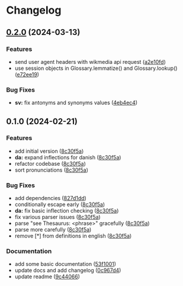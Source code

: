 # Changelog

## [0.2.0](https://github.com/jolars/wikiglot/compare/v0.1.0...v0.2.0) (2024-03-13)


### Features

* send user agent headers with wikmedia api request ([a2e10fd](https://github.com/jolars/wikiglot/commit/a2e10fd83a8e239fd7b2780728f61b209aa0547a))
* use session objects in Glossary.lemmatize() and Glossary.lookup() ([e72ee19](https://github.com/jolars/wikiglot/commit/e72ee193d2359560dfdaff5ab7113fc6fcdd2f68))


### Bug Fixes

* **sv:** fix antonyms and synonyms values ([4eb4ec4](https://github.com/jolars/wikiglot/commit/4eb4ec41a086834f0c8ff26fa21f1bfd0400b391))

## 0.1.0 (2024-02-21)


### Features

* add initial version ([8c30f5a](https://github.com/jolars/wikiglot/commit/8c30f5aedb7f0cfc67eb03040b2596dbd482570e))
* **da:** expand inflections for danish ([8c30f5a](https://github.com/jolars/wikiglot/commit/8c30f5aedb7f0cfc67eb03040b2596dbd482570e))
* refactor codebase ([8c30f5a](https://github.com/jolars/wikiglot/commit/8c30f5aedb7f0cfc67eb03040b2596dbd482570e))
* sort pronunciations ([8c30f5a](https://github.com/jolars/wikiglot/commit/8c30f5aedb7f0cfc67eb03040b2596dbd482570e))


### Bug Fixes

* add dependencies ([827d1dd](https://github.com/jolars/wikiglot/commit/827d1dde5e040bb1df4ec22e89377eaccd15b6c0))
* conditionally escape early ([8c30f5a](https://github.com/jolars/wikiglot/commit/8c30f5aedb7f0cfc67eb03040b2596dbd482570e))
* **da:** fix basic inflection checking ([8c30f5a](https://github.com/jolars/wikiglot/commit/8c30f5aedb7f0cfc67eb03040b2596dbd482570e))
* fix various parser issues ([8c30f5a](https://github.com/jolars/wikiglot/commit/8c30f5aedb7f0cfc67eb03040b2596dbd482570e))
* parse "see Thesaurus: &lt;phrase&gt;" gracefully ([8c30f5a](https://github.com/jolars/wikiglot/commit/8c30f5aedb7f0cfc67eb03040b2596dbd482570e))
* parse more carefully ([8c30f5a](https://github.com/jolars/wikiglot/commit/8c30f5aedb7f0cfc67eb03040b2596dbd482570e))
* remove [*] from definitions in english ([8c30f5a](https://github.com/jolars/wikiglot/commit/8c30f5aedb7f0cfc67eb03040b2596dbd482570e))


### Documentation

* add some basic documentation ([53f1001](https://github.com/jolars/wikiglot/commit/53f1001e5bb374999c6ffab40ac264151a90aa57))
* update docs and add changelog ([0c967d4](https://github.com/jolars/wikiglot/commit/0c967d410e0ce593fd14350a755301f26e835535))
* update readme ([9c44066](https://github.com/jolars/wikiglot/commit/9c440662a08c00b578f0e76c1bcc7fe27a780447))

